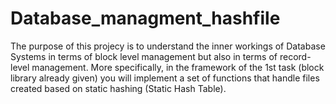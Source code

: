 # Database_managment_hashfile
The purpose of this projecy is to understand the inner workings of
Database Systems in terms of block level management
but also in terms of record-level management. More
specifically, in the framework of the 1st task (block library already given) 
you will implement a set of functions that
handle files created based on static hashing (Static
Hash Table).
